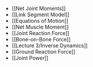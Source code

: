 - [[Net Joint Moments]]
- [[Link Segment Model]]
- [[Equations of Motion]]
- [[Net Muscle Moment]]
- [[Joint Reaction Force]]
- [[Bone-on-Bone Force]]
- [[Lecture 3/Inverse Dynamics]]
- [[Ground Reaction Force]]
- [[Joint Power]]